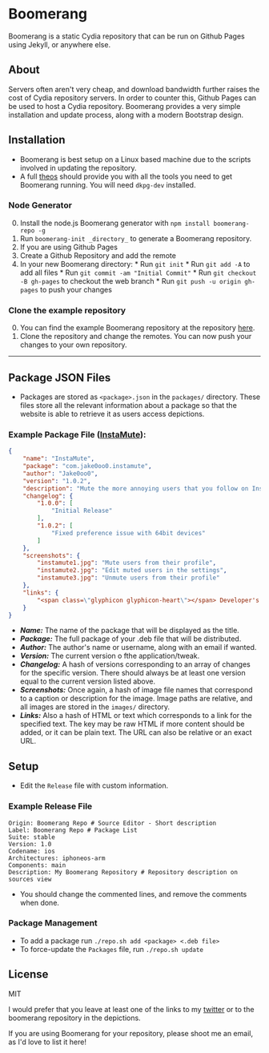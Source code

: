 # Boomerang 

Boomerang is a static Cydia repository that can be run on Github Pages using Jekyll, or anywhere else.

## About

Servers often aren't very cheap, and download bandwidth further raises the cost of Cydia repository servers. In order to counter this, Github Pages can be used to host a Cydia repository. Boomerang provides a very simple installation and update process, along with a modern Bootstrap design.

## Installation
* Boomerang is best setup on a Linux based machine due to the scripts involved in updating the repository.
* A full [theos](http://iphonedevwiki.net/index.php/Theos/Setup) should provide you with all the tools you need to get Boomerang running. You will need ```dkpg-dev``` installed.

### Node Generator
0. Install the node.js Boomerang generator with ```npm install boomerang-repo -g```
0. Run ```boomerang-init _directory_``` to generate a Boomerang repository.
0. If you are using Github Pages
  0. Create a Github Repository and add the remote
  0. In your new Boomerang directory:
    * Run ```git init```
    * Run ```git add -A``` to add all files
    * Run ```git commit -am "Initial Commit"```
    * Run ```git checkout -B gh-pages``` to checkout the web branch
    * Run ```git push -u origin gh-pages``` to push your changes

### Clone the example repository
0. You can find the example Boomerang repository at the repository [here](https://github.com/Jake0oo0/boomerang-example).
0. Clone the repository and change the remotes. You can now push your changes to your own repository.

-----------

## Package JSON Files
* Packages are stored as ```<package>.json``` in the ```packages/``` directory. These files store all the relevant information about a package so that the website is able to retrieve it as users access depictions.

### Example Package File ([InstaMute](http://moreinfo.thebigboss.org/moreinfo/depiction.php?file=instamuteDp)):
```json
{
	"name": "InstaMute",
	"package": "com.jake0oo0.instamute",
	"author": "Jake0oo0",
	"version": "1.0.2",
	"description": "Mute the more annoying users that you follow on Instagram from your main feed",
	"changelog": {
		"1.0.0": [
			"Initial Release"
		],
		"1.0.2": [
			"Fixed preference issue with 64bit devices"
		]
	},
	"screenshots": {
		"instamute1.jpg": "Mute users from their profile",
		"instamute2.jpg": "Edit muted users in the settings",
		"instamute3.jpg": "Unmute users from their profile"
	},
	"links": {
		"<span class=\"glyphicon glyphicon-heart\"></span> Developer's Twitter": "https://twitter.com/itsjake88"
	}
}
```

* ***Name:*** The name of the package that will be displayed as the title.
* ***Package:*** The full package of your .deb file that will be distributed.
* ***Author:*** The author's name or username, along with an email if wanted.
* ***Version:*** The current version o fthe application/tweak.
* ***Changelog:*** A hash of versions corresponding to an array of changes for the specific version. There should always be at least one version equal to the current version listed above.
* ***Screenshots:*** Once again, a hash of image file names that correspond to a caption or description for the image. Image paths are relative, and all images are stored in the ```images/``` directory.
* ***Links:*** Also a hash of HTML or text which corresponds to a link for the specified text. The key may be raw HTML if more content should be added, or it can be plain text. The URL can also be relative or an exact URL.

## Setup
* Edit the ```Release``` file with custom information. 

### Example Release File
```
Origin: Boomerang Repo # Source Editor - Short description
Label: Boomerang Repo # Package List
Suite: stable
Version: 1.0
Codename: ios
Architectures: iphoneos-arm
Components: main
Description: My Boomerang Repository # Repository description on sources view
```

* You should change the commented lines, and remove the comments when done.

### Package Management
* To add a package run ```./repo.sh add <package> <.deb file>```
* To force-update the ```Packages``` file, run ```./repo.sh update```

## License
MIT

I would prefer that you leave at least one of the links to my [twitter](https://twitter.com/itsjake88) or to the boomerang repository in the depictions.

If you are using Boomerang for your repository, please shoot me an email, as I'd love to list it here!
